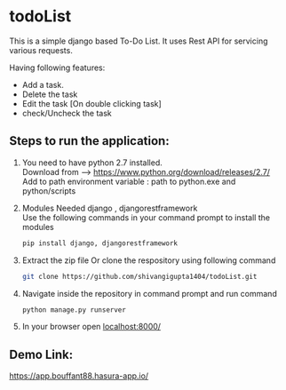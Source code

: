 # todoList
This is a simple django based To-Do List. It uses Rest API for servicing various requests.

Having following features:
* Add a task.
* Delete the task
* Edit the task [On double clicking task]
* check/Uncheck the task

## Steps to run the application:
1) You need to have python 2.7 installed. </br>
   Download from --> https://www.python.org/download/releases/2.7/ </br>
   Add to path environment variable : path to python.exe and python/scripts   

2) Modules Needed django , djangorestframework </br>
   Use the following commands in your command prompt to install the modules
   ```sh
   pip install django, djangorestframework
   ```
 
3) Extract the zip file Or clone the respository using following command
   ```sh
   git clone https://github.com/shivangigupta1404/todoList.git
   ```

4) Navigate inside the repository in command prompt and run command 
   ```sh
   python manage.py runserver 
   ```
6) In your browser open <a href="http://localhost:8000/">localhost:8000/</a>

## Demo Link:
<a href="https://app.bouffant88.hasura-app.io/">https://app.bouffant88.hasura-app.io/</a>
